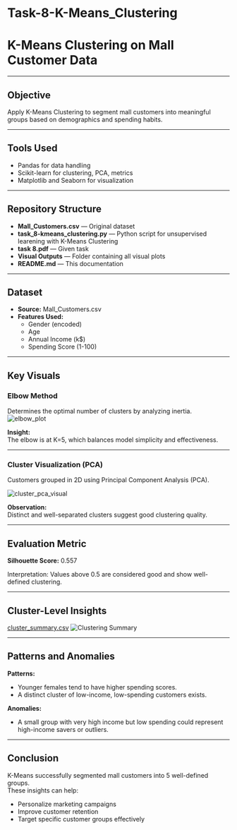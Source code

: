 # Task-8-K-Means_Clustering
# K-Means Clustering on Mall Customer Data

---

## Objective
Apply K-Means Clustering to segment mall customers into meaningful groups based on demographics and spending habits.

---

## Tools Used
- Pandas for data handling  
- Scikit-learn for clustering, PCA, metrics  
- Matplotlib and Seaborn for visualization

---

## Repository Structure

- **Mall_Customers.csv** — Original dataset
- **task_8-kmeans_clustering.py** — Python script for unsupervised learening with K-Means Clustering
- **task 8.pdf** — Given task
- **Visual Outputs** — Folder containing all visual plots
- **README.md** — This documentation
---
 ## Dataset
- **Source:** Mall_Customers.csv
- **Features Used:**
  - Gender (encoded)
  - Age
  - Annual Income (k$)
  - Spending Score (1-100)
---
## Key Visuals

### Elbow Method
Determines the optimal number of clusters by analyzing inertia.
![elbow_plot](https://github.com/user-attachments/assets/2bf1b095-fe22-4468-b9a1-c70646d2e0ec)


**Insight:**  
The elbow is at K=5, which balances model simplicity and effectiveness.

---
### Cluster Visualization (PCA)
Customers grouped in 2D using Principal Component Analysis (PCA).

![cluster_pca_visual](https://github.com/user-attachments/assets/f93fca66-9871-4ea4-aba1-14df2d6f0cfb)

**Observation:**  
Distinct and well-separated clusters suggest good clustering quality.

---
## Evaluation Metric

**Silhouette Score:**  0.557

Interpretation: Values above 0.5 are considered good and show well-defined clustering.

---
## Cluster-Level Insights
[cluster_summary.csv](https://github.com/user-attachments/files/20629080/cluster_summary.csv)
![Clustering Summary](https://github.com/user-attachments/assets/d10ab5d9-6263-471e-ba80-1936d1fa163e)

---

## Patterns and Anomalies

**Patterns:**
- Younger females tend to have higher spending scores.
- A distinct cluster of low-income, low-spending customers exists.

**Anomalies:**
- A small group with very high income but low spending could represent high-income savers or outliers.

---

## Conclusion
K-Means successfully segmented mall customers into 5 well-defined groups.  
These insights can help:
- Personalize marketing campaigns
- Improve customer retention
- Target specific customer groups effectively
